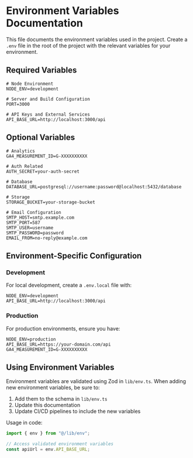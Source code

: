 # Environment Variables Documentation

This file documents the environment variables used in the project. Create a `.env` file in the root of the project with the relevant variables for your environment.

## Required Variables

```env
# Node Environment
NODE_ENV=development

# Server and Build Configuration
PORT=3000

# API Keys and External Services
API_BASE_URL=http://localhost:3000/api
```

## Optional Variables

```env
# Analytics
GA4_MEASUREMENT_ID=G-XXXXXXXXXX

# Auth Related
AUTH_SECRET=your-auth-secret

# Database
DATABASE_URL=postgresql://username:password@localhost:5432/database

# Storage
STORAGE_BUCKET=your-storage-bucket

# Email Configuration
SMTP_HOST=smtp.example.com
SMTP_PORT=587
SMTP_USER=username
SMTP_PASSWORD=password
EMAIL_FROM=no-reply@example.com
```

## Environment-Specific Configuration

### Development

For local development, create a `.env.local` file with:

```env
NODE_ENV=development
API_BASE_URL=http://localhost:3000/api
```

### Production

For production environments, ensure you have:

```env
NODE_ENV=production
API_BASE_URL=https://your-domain.com/api
GA4_MEASUREMENT_ID=G-XXXXXXXXXX
```

## Using Environment Variables

Environment variables are validated using Zod in `lib/env.ts`. When adding new environment variables, be sure to:

1. Add them to the schema in `lib/env.ts`
2. Update this documentation
3. Update CI/CD pipelines to include the new variables

Usage in code:

```typescript
import { env } from "@/lib/env";

// Access validated environment variables
const apiUrl = env.API_BASE_URL;
```
